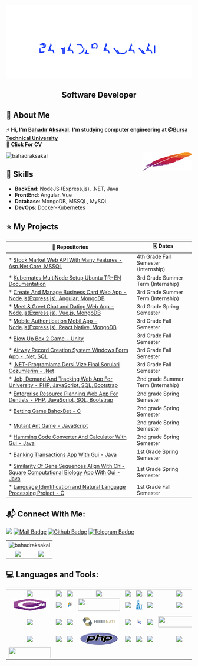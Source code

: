 <link href="https://cdn.jsdelivr.net/npm/bootstrap@5.1.1/dist/css/bootstrap.min.css" rel="stylesheet" integrity="sha384-F3w7mX95PdgyTmZZMECAngseQB83DfGTowi0iMjiWaeVhAn4FJkqJByhZMI3AhiU" crossorigin="anonymous">
<img src="./Bahadr.svg" widht="860px"></img>  

<h2 align="center">Software Developer</h2>

## 📖  About Me
⚡ **Hi, I'm [Bahadır Aksakal](https://www.linkedin.com/in/bahad%C4%B1r-aksakal-360b721b7/).**
**I'm studying computer engineering at [@Bursa Technical University](https://btu.edu.tr/)** 
<br/>
:page_with_curl: **[Click For CV](https://github.com/bahadraksakal/bahadraksakal/blob/main/BAHADIR_AKSAKAL_CV.pdf)**

<p align="left"><img src="https://komarev.com/ghpvc/?username=bahadraksakal&label=Profile%20views&color=ff0f32&style=flat" alt="bahadraksakal" /><img align="right" src="./img/apache.svg" width="134" height="48"/></p>


## :1st_place_medal: Skills
<ul>
  <li><strong>BackEnd</strong>: NodeJS (Express.js), .NET, Java</li>
  <li><strong>FrontEnd</strong>: Angular, Vue </li>
  <li><strong>Database</strong>: MongoDB, MSSQL, MySQL</li>
  <li><strong>DevOps</strong>: Docker-Kubernetes</li>
</ul>      
 

## ⭐ My Projects
| **:page_facing_up: Repositories**  | **:spiral_calendar:  Dates** |
| --- | --- |
| * [Stock Market Web API With Many Features - Asp.Net Core, MSSQL](https://github.com/bahadraksakal/MSE_StocksMarketAPI) | 4th Grade Fall Semester (Internship) |
| * [Kubernates MultiNode Setup Ubuntu TR-EN Documentation](https://github.com/bahadraksakal/Kubernates-Kurulumu-Ubuntu-Tr-Kaynak) | 3rd Grade Summer Term (Internship) |
| * [Create And Manage Business Card Web App - Node.js(Express.js), Angular, MongoDB](https://github.com/bahadraksakal/kartvizit-app) | 3rd Grade Summer Term (Internship) |
| * [Meet & Greet Chat and Dating Web App - Node.js(Express.js), Vue.js, MongoDB ](https://github.com/bahadraksakal/Bulus-Tanis-App) | 3rd Grade Spring Semester |
| * [Mobile Authentication Mobil App - Node.js(Express.js), React Native, MongoDB](https://github.com/bahadraksakal/Mobile-Authentication-App#tr) | 3rd Grade Fall Semester |
| * [Blow Up Box 2 Game - Unity](https://github.com/bahadraksakal/OyunProgramlaFinalProje-BlowUpBox2) | 3rd Grade Fall Semester |
| * [Airway Record Creation System Windows Form App - .Net, SQL](https://github.com/bahadraksakal/Hava-Yolu-Kayit-Sistemi) | 3rd Grade Fall Semester |
| * [.NET-Programlama Dersi Vize Final Sorulari Cozumlerim - .Net](https://github.com/bahadraksakal/.NET-Programlama-Dersi-Vize-Final-Sorulari-Cozumlerim) | 3rd Grade Fall Semester |
| * [Job, Demand And Tracking Web App For University - PHP, JavaScript, SQL, Bootstrap](https://github.com/bahadraksakal/Universite-Is-Talep-Takip) | 2nd grade Summer Term (Internship) |
| * [Enterprise Resource Planning Web App For Dentists - PHP, JavaScript, SQL, Bootstrap](https://github.com/bahadraksakal/Dentist-ERP-FULL) | 2nd grade Spring Semester |
| * [Betting Game BahoxBet - C](https://github.com/bahadraksakal/Bahis-Oyunu-Tuttur-Kazan-BahoxBet) | 2nd grade Spring Semester |
| * [Mutant Ant Game - JavaScript](https://github.com/bahadraksakal/WepProgramlamaProje-JSGAME-MUTANT-KARINCA) | 2nd grade Spring Semester |
| * [Hamming Code Converter And Calculator With Gui - Java](https://github.com/bahadraksakal/Hamming-Code-Genarator-With-Gui-2.-Sinif-Bilgisayar-Mimarisi-Dersi-Proje-Odevi) | 2nd grade Spring Semester |
| * [Banking Transactions App With Gui - Java](https://github.com/bahadraksakal/Java_Bahar_Donemi_Proje) | 1st Grade Spring Semester |
| * [Similarity Of Gene Sequences Align With Chi-Square Computational Biology App With Gui - Java](https://github.com/bahadraksakal/Java_HBG_Project) | 1st Grade Spring Semester |
| * [Language Identification and Natural Language Processing Project - C](https://github.com/bahadraksakal/Guz_Donemi_Projem_1.Sinif-) | 1st Grade Fall Semester |


## 📬 Connect With Me:
[![](https://img.shields.io/badge/linkedin-%230077B5.svg?&style=for-the-badge&logo=linkedin&logoColor=white)](https://www.linkedin.com/in/bahad%C4%B1r-aksakal-360b721b7/)
[![Mail Badge](https://img.shields.io/badge/email-c14438?style=for-the-badge&logo=Gmail&logoColor=white&link=mailto:bahadraksakal201@gmail.com)](mailto:bahadraksakal201@gmail.com)
[![Github Badge](https://img.shields.io/badge/github-333?style=for-the-badge&logo=github&logoColor=white)](https://github.com/bahadraksakal)       [![Telegram Badge](https://img.shields.io/badge/Telegram-2CA5E0?style=for-the-badge&logo=telegram&logoColor=white)](https://t.me/bahadr_aksakal)  
<div class="container" style="align-items: center">
            <table class="table table-striped table-bordered table-hover">
                <tbody>
                    <tr>
                        <td colspan="2" align="center"><img align="center" src="https://github-readme-stats.vercel.app/api/top-langs?username=bahadraksakal&show_icons=true&cache_seconds=1800&locale=en&layout=compact" alt="bahadraksakal" /></td>
                    </tr>
                    <tr>
                        <td align="center"><img align="center" src="https://github-readme-stats.vercel.app/api?username=bahadraksakal&show_icons=true&theme=tokyonight" /></td>
                        <td align="center"><img align="center"src="https://github-readme-streak-stats.herokuapp.com/?user=bahadraksakal&theme=tokyonight" /></td>              
                    </tr>                   
                </tbody>
            </table>
</div>


## :computer: Languages and Tools:
<div>
            <table>
                    <tr>
                        <td align="center" ><img align="center" src="https://img.shields.io/badge/Java-ED8B00?style=for-the-badge&logo=java&logoColor=white"/></td>
                        <td align="center" ><img align="center" src="https://img.shields.io/badge/Java EE-ff6600?style=for-the-badge&logo=java&logoColor=white"/></td>
                <td align="center" ><img align="center" src="https://img.shields.io/badge/Microsoft_Excel-217346?style=for-the-badge&logo=microsoft-excel&logoColor=white"/></td>
                        <td align="center" ><img align="center" src="https://img.shields.io/badge/Selenium-43B02A?style=for-the-badge&logo=Selenium&logoColor=white"/></td>
                        <td align="center"><img align="center" src="https://img.shields.io/badge/MySQL-00000F?style=for-the-badge&logo=mysql&logoColor=white"/></td>
                        <td align="center"><img align="center" src="https://img.shields.io/badge/.NET-512BD4?style=for-the-badge&logo=dotnet&logoColor=white"/></td>
                        <td align="center"><img align="center" src="https://img.shields.io/badge/Python-FFD43B?style=for-the-badge&logo=python&logoColor=darkgreen"/></td>
                        <td  align="center" ><img align="center" src="https://img.shields.io/badge/c-%2300599C.svg?style=for-the-badge&logo=c&logoColor=white"/></td>
                    </tr>
                    <tr>
                        <td align="center"><img align="center" src="./csharp-original.svg" width="104" height="34"/></td>                        
                        <td align="center"><img align="center" src="https://img.shields.io/badge/css3-%231572B6.svg?style=for-the-badge&logo=css3&logoColor=white"/></td>
                        <td align="center"><img align="center" src="./img/javaSF.png" width="104" height="26" /></td>
<td align="center"><img align="center" src="https://www.primefaces.org/showcase/javax.faces.resource/images/primefaces-logo.svg.xhtml?ln=showcase" width="114" height="34"/></td>
                        <td align="center"><img align="center" src="https://img.shields.io/badge/jQuery-0769AD?style=for-the-badge&logo=jquery&logoColor=white"/></td>
                        <td align="center"><img align="center" src="./img/ajax.svg" width="104" height="28" /></td>
                      <td align="center"><img align="center" src="https://img.shields.io/badge/bootstrap-%23563D7C.svg?style=for-the-badge&logo=bootstrap&logoColor=white"/></td>
                        <td align="center"><img align="center" src="https://img.shields.io/badge/HTML5-E34F26?style=for-the-badge&logo=html5&logoColor=white" /></td>
                    </tr>
                    <tr>
               <td align="center" ><img align="center" src="https://img.shields.io/badge/javascript-%23323330.svg?style=for-the-badge&logo=javascript&logoColor=%23F7DF1E"/></td>
                        <td align="center" ><img align="center" src="https://img.shields.io/badge/spring-%236DB33F.svg?style=for-the-badge&logo=spring&logoColor=white"/></td>
            <td align="center" ><img align="center" src="https://img.shields.io/badge/NetBeansIDE-1B6AC6.svg?style=for-the-badge&logo=apache-netbeans-ide&logoColor=white"/></td>
                        <td align="center" ><img align="center" src="./img/hibernate.svg" width="104" height="48"/></td>
                        <td align="center"><img align="center" src="https://img.shields.io/badge/TypeScript-007ACC?style=for-the-badge&logo=typescript&logoColor=white"/></td>
                        <td align="center"><img align="center" src="./img/ApachePOI.svg" width="114" height="34"/></td>
                        <td align="center"><img align="center" src="https://img.shields.io/badge/angular-%23DD0031.svg?style=for-the-badge&logo=angular&logoColor=white"/></td>
                        <td align="center"><img align="center" width="114" height="30" src="https://img.shields.io/badge/Node.js-339933?style=for-the-badge&logo=nodedotjs&logoColor=white"/></td>
                    </tr>  
                   <tr>
                  <td align="center" ><img align="center" src="https://img.shields.io/badge/Apache%20Maven-C71A36?style=for-the-badge&logo=Apache%20Maven&logoColor=white"/></td>
                        <td align="center" ><img align="center" src="https://img.shields.io/badge/MongoDB-white?style=for-the-badge&logo=mongodb&logoColor=4EA94B"/></td>
                 <td align="center" ><img align="center" src="https://img.shields.io/badge/VS_Code-0078D4?style=for-the-badge&logo=visual%20studio%20code&logoColor=white"/></td>
                        <td align="center" ><img align="center" src="./img/php-logo.svg" width="104" height="34"/></td>
                        <td align="center"><img align="center" src="https://img.shields.io/badge/unity-%23000000.svg?style=for-the-badge&logo=unity&logoColor=white" /></td>
                        <td align="center"><img align="center" src="https://img.shields.io/badge/react_native-%2320232a.svg?style=for-the-badge&logo=react&logoColor=%2361DAFB" /></td>
                        <td align="center"><img align="center" src="https://img.shields.io/badge/Visual%20Studio-5C2D91.svg?style=for-the-badge&logo=visual-studio&logoColor=white"/></td>
                        <td align="center"><img align="center" src="https://img.shields.io/badge/Vue.js-35495E?style=for-the-badge&logo=vuedotjs&logoColor=4FC08D"/></td>
                    </tr> 
                    <tr>
                        <td align="center" ><img align="center" width="114" height="30" src="https://img.shields.io/badge/Microsoft%20SQL%20Server-CC2927?style=for-the-badge&logo=microsoft%20sql%20server&logoColor=white"/></td>
                        <td align="center" ></td>
                        <td align="center" ></td>
                        <td align="center" ></td>
                        <td align="center"></td>
                        <td align="center"></td>
                        <td align="center"></td>
                        <td align="center"></td>
                    </tr> 
            </table>
</div>

